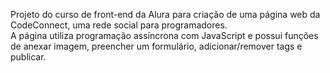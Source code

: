 Projeto do curso de front-end da Alura para criação de uma página web da CodeConnect, uma rede social para programadores.\
A página utiliza programação assíncrona com JavaScript e possui funções de anexar imagem, preencher um formulário, adicionar/remover tags e publicar. 
